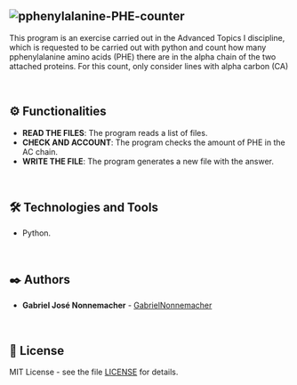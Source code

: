 ![pphenylalanine-PHE-counter](https://github.com/GabrielNonnemacher/pphenylalanine-PHE-counter/blob/master/assets/images/readme-ENG.png)
----------

This program is an exercise carried out in the Advanced Topics I discipline, which is requested to be carried out with python and count how many pphenylalanine amino acids (PHE) there are in the alpha chain of the two attached proteins. For this count, only consider lines with alpha carbon (CA)

<br/>

## ⚙️ Functionalities

  * **READ THE FILES**: The program reads a list of files.
  * **CHECK AND ACCOUNT**: The program checks the amount of PHE in the AC chain.
  * **WRITE THE FILE**: The program generates a new file with the answer.

<br/>

## 🛠️ Technologies and Tools

* Python.
  
<br/>

## ✒️ Authors

* **Gabriel José Nonnemacher** - [GabrielNonnemacher](https://github.com/GabrielNonnemacher)

<br/>

## 📄 License

MIT License - see the file [LICENSE](https://github.com/GabrielNonnemacher/pphenylalanine-PHE-counter/blob/master/LICENSE) for details.
